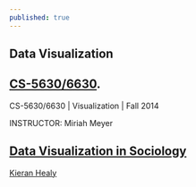 ```yaml
---
published: true
---
```

## Data Visualization




## [CS-5630/6630](http://www.sci.utah.edu/%7Emiriah/cs6630/).

CS-5630/6630 | Visualization | Fall 2014
			
INSTRUCTOR: Miriah Meyer

## [Data Visualization in Sociology](http://socviz.github.io/soc880/)

[Kieran Healy](http://kieranhealy.org/files/papers/data-visualization.pdf)

